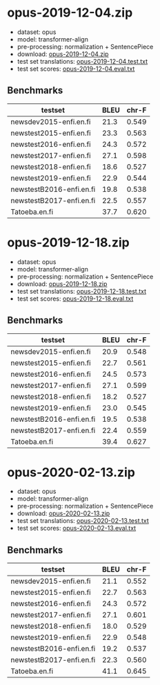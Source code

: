 # opus-2019-12-04.zip

* dataset: opus
* model: transformer-align
* pre-processing: normalization + SentencePiece
* download: [opus-2019-12-04.zip](https://object.pouta.csc.fi/OPUS-MT-models/en-fi/opus-2019-12-04.zip)
* test set translations: [opus-2019-12-04.test.txt](https://object.pouta.csc.fi/OPUS-MT-models/en-fi/opus-2019-12-04.test.txt)
* test set scores: [opus-2019-12-04.eval.txt](https://object.pouta.csc.fi/OPUS-MT-models/en-fi/opus-2019-12-04.eval.txt)

## Benchmarks

| testset               | BLEU  | chr-F |
|-----------------------|-------|-------|
| newsdev2015-enfi.en.fi 	| 21.3 	| 0.549 |
| newstest2015-enfi.en.fi 	| 23.3 	| 0.563 |
| newstest2016-enfi.en.fi 	| 24.3 	| 0.572 |
| newstest2017-enfi.en.fi 	| 27.1 	| 0.598 |
| newstest2018-enfi.en.fi 	| 18.6 	| 0.527 |
| newstest2019-enfi.en.fi 	| 22.9 	| 0.544 |
| newstestB2016-enfi.en.fi 	| 19.8 	| 0.538 |
| newstestB2017-enfi.en.fi 	| 22.5 	| 0.557 |
| Tatoeba.en.fi 	| 37.7 	| 0.620 |

# opus-2019-12-18.zip

* dataset: opus
* model: transformer-align
* pre-processing: normalization + SentencePiece
* download: [opus-2019-12-18.zip](https://object.pouta.csc.fi/OPUS-MT-models/en-fi/opus-2019-12-18.zip)
* test set translations: [opus-2019-12-18.test.txt](https://object.pouta.csc.fi/OPUS-MT-models/en-fi/opus-2019-12-18.test.txt)
* test set scores: [opus-2019-12-18.eval.txt](https://object.pouta.csc.fi/OPUS-MT-models/en-fi/opus-2019-12-18.eval.txt)

## Benchmarks

| testset               | BLEU  | chr-F |
|-----------------------|-------|-------|
| newsdev2015-enfi.en.fi 	| 20.9 	| 0.548 |
| newstest2015-enfi.en.fi 	| 22.7 	| 0.561 |
| newstest2016-enfi.en.fi 	| 24.5 	| 0.573 |
| newstest2017-enfi.en.fi 	| 27.1 	| 0.599 |
| newstest2018-enfi.en.fi 	| 18.2 	| 0.527 |
| newstest2019-enfi.en.fi 	| 23.0 	| 0.545 |
| newstestB2016-enfi.en.fi 	| 19.5 	| 0.538 |
| newstestB2017-enfi.en.fi 	| 22.4 	| 0.559 |
| Tatoeba.en.fi 	| 39.4 	| 0.627 |

# opus-2020-02-13.zip

* dataset: opus
* model: transformer-align
* pre-processing: normalization + SentencePiece
* download: [opus-2020-02-13.zip](https://object.pouta.csc.fi/OPUS-MT-models/en-fi/opus-2020-02-13.zip)
* test set translations: [opus-2020-02-13.test.txt](https://object.pouta.csc.fi/OPUS-MT-models/en-fi/opus-2020-02-13.test.txt)
* test set scores: [opus-2020-02-13.eval.txt](https://object.pouta.csc.fi/OPUS-MT-models/en-fi/opus-2020-02-13.eval.txt)

## Benchmarks

| testset               | BLEU  | chr-F |
|-----------------------|-------|-------|
| newsdev2015-enfi.en.fi 	| 21.1 	| 0.552 |
| newstest2015-enfi.en.fi 	| 22.7 	| 0.563 |
| newstest2016-enfi.en.fi 	| 24.3 	| 0.572 |
| newstest2017-enfi.en.fi 	| 27.1 	| 0.601 |
| newstest2018-enfi.en.fi 	| 18.0 	| 0.529 |
| newstest2019-enfi.en.fi 	| 22.9 	| 0.548 |
| newstestB2016-enfi.en.fi 	| 19.2 	| 0.537 |
| newstestB2017-enfi.en.fi 	| 22.3 	| 0.560 |
| Tatoeba.en.fi 	| 41.1 	| 0.645 |

